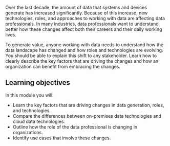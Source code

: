 Over the last decade, the amount of data that systems and devices generate has increased significantly. Because of this increase, new technologies, roles, and approaches to working with data are affecting data professionals. In many industries, data professionals want to understand better how these changes affect both their careers and their daily working lives.

To generate value, anyone working with data needs to understand how the data landscape has changed and how roles and technologies are evolving. You should be able to explain this shift to any stakeholder. Learn how to clearly describe the key factors that are driving the changes and how an organization can benefit from embracing the changes.

## Learning objectives

In this module you will:

- Learn the key factors that are driving changes in data generation, roles, and technologies.
- Compare the differences between on-premises data technologies and cloud data technologies.
- Outline how the role of the data professional is changing in organizations.
- Identify use cases that involve these changes.